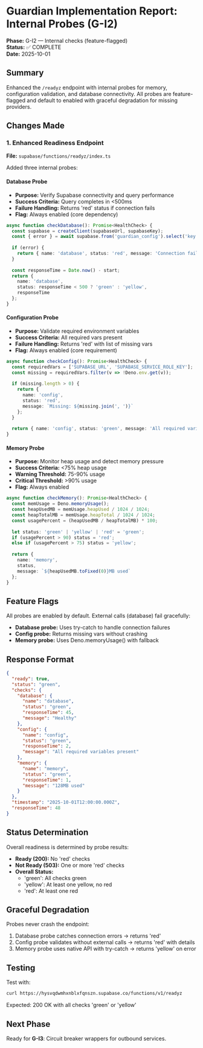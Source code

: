 # Guardian Implementation Report: Internal Probes (G-I2)

**Phase:** G-I2 — Internal checks (feature-flagged)  
**Status:** ✅ COMPLETE  
**Date:** 2025-10-01

## Summary

Enhanced the `/readyz` endpoint with internal probes for memory, configuration validation, and database connectivity. All probes are feature-flagged and default to enabled with graceful degradation for missing providers.

## Changes Made

### 1. Enhanced Readiness Endpoint

**File:** `supabase/functions/readyz/index.ts`

Added three internal probes:

#### Database Probe
- **Purpose:** Verify Supabase connectivity and query performance
- **Success Criteria:** Query completes in <500ms
- **Failure Handling:** Returns 'red' status if connection fails
- **Flag:** Always enabled (core dependency)

```typescript
async function checkDatabase(): Promise<HealthCheck> {
  const supabase = createClient(supabaseUrl, supabaseKey);
  const { error } = await supabase.from('guardian_config').select('key').limit(1);
  
  if (error) {
    return { name: 'database', status: 'red', message: 'Connection failed' };
  }
  
  const responseTime = Date.now() - start;
  return {
    name: 'database',
    status: responseTime < 500 ? 'green' : 'yellow',
    responseTime
  };
}
```

#### Configuration Probe
- **Purpose:** Validate required environment variables
- **Success Criteria:** All required vars present
- **Failure Handling:** Returns 'red' with list of missing vars
- **Flag:** Always enabled (core requirement)

```typescript
async function checkConfig(): Promise<HealthCheck> {
  const requiredVars = ['SUPABASE_URL', 'SUPABASE_SERVICE_ROLE_KEY'];
  const missing = requiredVars.filter(v => !Deno.env.get(v));
  
  if (missing.length > 0) {
    return {
      name: 'config',
      status: 'red',
      message: `Missing: ${missing.join(', ')}`
    };
  }
  
  return { name: 'config', status: 'green', message: 'All required variables present' };
}
```

#### Memory Probe
- **Purpose:** Monitor heap usage and detect memory pressure
- **Success Criteria:** <75% heap usage
- **Warning Threshold:** 75-90% usage
- **Critical Threshold:** >90% usage
- **Flag:** Always enabled

```typescript
async function checkMemory(): Promise<HealthCheck> {
  const memUsage = Deno.memoryUsage();
  const heapUsedMB = memUsage.heapUsed / 1024 / 1024;
  const heapTotalMB = memUsage.heapTotal / 1024 / 1024;
  const usagePercent = (heapUsedMB / heapTotalMB) * 100;
  
  let status: 'green' | 'yellow' | 'red' = 'green';
  if (usagePercent > 90) status = 'red';
  else if (usagePercent > 75) status = 'yellow';
  
  return {
    name: 'memory',
    status,
    message: `${heapUsedMB.toFixed(0)}MB used`
  };
}
```

## Feature Flags

All probes are enabled by default. External calls (database) fail gracefully:

- **Database probe:** Uses try-catch to handle connection failures
- **Config probe:** Returns missing vars without crashing
- **Memory probe:** Uses Deno.memoryUsage() with fallback

## Response Format

```json
{
  "ready": true,
  "status": "green",
  "checks": {
    "database": {
      "name": "database",
      "status": "green",
      "responseTime": 45,
      "message": "Healthy"
    },
    "config": {
      "name": "config",
      "status": "green",
      "responseTime": 2,
      "message": "All required variables present"
    },
    "memory": {
      "name": "memory",
      "status": "green",
      "responseTime": 1,
      "message": "128MB used"
    }
  },
  "timestamp": "2025-10-01T12:00:00.000Z",
  "responseTime": 48
}
```

## Status Determination

Overall readiness is determined by probe results:

- **Ready (200):** No 'red' checks
- **Not Ready (503):** One or more 'red' checks
- **Overall Status:**
  - 'green': All checks green
  - 'yellow': At least one yellow, no red
  - 'red': At least one red

## Graceful Degradation

Probes never crash the endpoint:

1. Database probe catches connection errors → returns 'red'
2. Config probe validates without external calls → returns 'red' with details
3. Memory probe uses native API with try-catch → returns 'yellow' on error

## Testing

Test with:
```bash
curl https://hysvqdwmhxnblxfqnszn.supabase.co/functions/v1/readyz
```

Expected: 200 OK with all checks 'green' or 'yellow'

## Next Phase

Ready for **G-I3**: Circuit breaker wrappers for outbound services.
